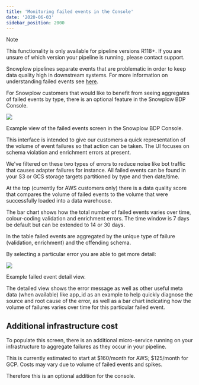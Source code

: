 ```yaml
---
title: 'Monitoring failed events in the Console'
date: '2020-06-03'
sidebar_position: 2000
---
```


Note

This functionality is only available for pipeline versions R118+. If you are unsure of which version your pipeline is running, please contact support.

Snowplow pipelines separate events that are problematic in order to keep data quality high in downstream systems. For more information on understanding failed events see [here](/docs/managing-data-quality/failed-events/understanding-failed-events/index.md).

For Snowplow customers that would like to benefit from seeing aggregates of failed events by type, there is an optional feature in the Snowplow BDP Console.

![](images/image-1024x1024.png)

Example view of the failed events screen in the Snowplow BDP Console.

This interface is intended to give our customers a quick representation of the volume of event failures so that action can be taken. The UI focuses on schema violation and enrichment errors at present.

We've filtered on these two types of errors to reduce noise like bot traffic that causes adapter failures for instance. All failed events can be found in your S3 or GCS storage targets partitioned by type and then date/time.

At the top (currently for AWS customers only) there is a data quality score that compares the volume of failed events to the volume that were successfully loaded into a data warehouse.

The bar chart shows how the total number of failed events varies over time, colour-coding validation and enrichment errors. The time window is 7 days be default but can be extended to 14 or 30 days.

In the table failed events are aggregated by the unique type of failure (validation, enrichment) and the offending schema.

By selecting a particular error you are able to get more detail:

![](images/image-1-1024x1009.png)

Example failed event detail view.

The detailed view shows the error message as well as other useful meta data (when available) like app_id as an example to help quickly diagnose the source and root cause of the error, as well as a bar chart indicating how the volume of failures varies over time for this particular failed event.

## Additional infrastructure cost

To populate this screen, there is an additional micro-service running on your infrastructure to aggregate failures as they occur in your pipeline.

This is currently estimated to start at $160/month for AWS; $125/month for GCP. Costs may vary due to volume of failed events and spikes.

Therefore this is an optional addition for the console.
